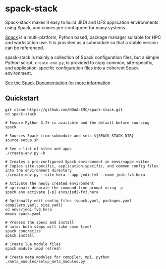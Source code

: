 # spack-stack

Spack-stack makes it easy to build JEDI and UFS application environments using Spack, and comes pre-configured for many systems.

[Spack](https://github.com/spack/spack) is a mutli-platform, Python based, package manager suitable for HPC and workstation use. It is provided as a submodule so that a stable version can be referenced.

spack-stack is mainly a collection of Spack configuration files, but a simple Python script, `create-env.py`, is provided to copy common, site-specific, and application-specific configuration files into a coherent Spack environment.

[See the Spack Documentation for more information](https://spack.readthedocs.io/en/latest/)

## Quickstart

```
git clone https://github.com/NOAA-EMC/spack-stack.git
cd spack-stack

# Ensure Python 3.7+ is available and the default before sourcing spack

# Sources Spack from submodule and sets ${SPACK_STACK_DIR}
source setup.sh

# See a list of sites and apps
./create-env.py -h

# Creates a pre-configured Spack environment in envs/<app>.<site>
# Copies site-specific, application-specific, and common config files into the environment directory
./create-env.py --site hera --app jedi-fv3 --name jedi-fv3.hera

# Activate the newly created environment
# optional: decorate the command line prompt using -p
spack env activate [-p] envs/jedi-fv3.hera

# Optionally edit config files (spack.yaml, packages.yaml compilers.yaml, site.yaml)
cd envs/jedi-fv3.hera
emacs spack.yaml

# Process the specs and install
# note: both steps will take some time!
spack concretize
spack install

# Create lua module files
spack module lmod refresh

# Create meta modules for compiler, mpi, python
./meta_modules/setup_meta_modules.py
```
